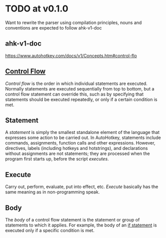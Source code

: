 # TODO at v0.1.0

Want to rewrite the parser using compilation principles, nouns and conventions are expected to follow ahk-v1-doc

## ahk-v1-doc

<https://www.autohotkey.com/docs/v1/Concepts.htm#control-flo>

## [Control Flow](https://www.autohotkey.com/docs/v1/Concepts.htm#control-flow)

_Control flow_ is the order in which individual statements are executed. Normally statements are executed sequentially from top to bottom, but a control flow statement can override this, such as by specifying that statements should be executed repeatedly, or only if a certain condition is met.

## Statement

A _statement_ is simply the smallest standalone element of the language that expresses some action to be carried out. In AutoHotkey, statements include commands, assignments, function calls and other expressions. However, directives, labels (including hotkeys and hotstrings), and declarations without assignments are not statements; they are processed when the program first starts up, before the script _executes_.

## Execute

Carry out, perform, evaluate, put into effect, etc. _Execute_ basically has the same meaning as in non-programming speak.

## Body

The _body_ of a control flow statement is the statement or group of statements to which it applies. For example, the body of an [if statement](https://www.autohotkey.com/docs/v1/Language.htm#if-statement) is executed only if a specific condition is met.
